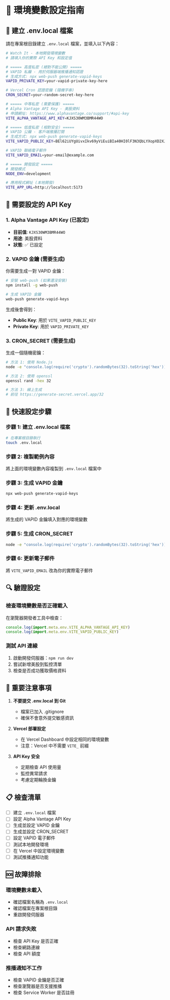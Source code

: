 # 🔧 環境變數設定指南

## 📁 建立 .env.local 檔案

請在專案根目錄建立 `.env.local` 檔案，並填入以下內容：

```bash
# Watch It - 本地開發環境變數
# 請填入你的實際 API Key 和設定值

# ===== 高度私密 (絕對不能公開) =====
# VAPID 私鑰 - 用於伺服器端推播通知認證
# 生成方式: npx web-push generate-vapid-keys
VAPID_PRIVATE_KEY=your-vapid-private-key-here

# Vercel Cron 認證密鑰 (隨機字串)
CRON_SECRET=your-random-secret-key-here

# ===== 中等私密 (需要保護) =====
# Alpha Vantage API Key - 美股資料
# 申請網址: https://www.alphavantage.co/support/#api-key
VITE_ALPHA_VANTAGE_API_KEY=KJXS30WM3BMR44WO

# ===== 低度私密 (相對安全) =====
# VAPID 公鑰 - 客戶端推播訂閱
# 生成方式: npx web-push generate-vapid-keys
VITE_VAPID_PUBLIC_KEY=BEl62iUYgUivxIkv69yViEuiBIa40HI0lF3N3QbLYXopXD2XJpN5KFHvS0buXg3x1CJHBw2eGz8ZUrJ8L7rY8rE

# VAPID 聯絡電子郵件
VITE_VAPID_EMAIL=your-email@example.com

# ===== 開發設定 =====
# 開發模式
NODE_ENV=development

# 應用程式網址 (本地開發)
VITE_APP_URL=http://localhost:5173
```

## 🔑 需要設定的 API Key

### 1. Alpha Vantage API Key (已設定)
- **目前值**: `KJXS30WM3BMR44WO`
- **用途**: 美股資料
- **狀態**: ✅ 已設定

### 2. VAPID 金鑰 (需要生成)
你需要生成一對 VAPID 金鑰：

```bash
# 安裝 web-push (如果還沒安裝)
npm install -g web-push

# 生成 VAPID 金鑰
web-push generate-vapid-keys
```

生成後會得到：
- **Public Key**: 用於 `VITE_VAPID_PUBLIC_KEY`
- **Private Key**: 用於 `VAPID_PRIVATE_KEY`

### 3. CRON_SECRET (需要生成)
生成一個隨機密鑰：

```bash
# 方法 1: 使用 Node.js
node -e "console.log(require('crypto').randomBytes(32).toString('hex'))"

# 方法 2: 使用 openssl
openssl rand -hex 32

# 方法 3: 線上生成
# 前往 https://generate-secret.vercel.app/32
```

## 🚀 快速設定步驟

### 步驟 1: 建立 .env.local 檔案
```bash
# 在專案根目錄執行
touch .env.local
```

### 步驟 2: 複製範例內容
將上面的環境變數內容複製到 `.env.local` 檔案中

### 步驟 3: 生成 VAPID 金鑰
```bash
npx web-push generate-vapid-keys
```

### 步驟 4: 更新 .env.local
將生成的 VAPID 金鑰填入對應的環境變數

### 步驟 5: 生成 CRON_SECRET
```bash
node -e "console.log(require('crypto').randomBytes(32).toString('hex'))"
```

### 步驟 6: 更新電子郵件
將 `VITE_VAPID_EMAIL` 改為你的實際電子郵件

## 🔍 驗證設定

### 檢查環境變數是否正確載入
在瀏覽器開發者工具中檢查：
```javascript
console.log(import.meta.env.VITE_ALPHA_VANTAGE_API_KEY)
console.log(import.meta.env.VITE_VAPID_PUBLIC_KEY)
```

### 測試 API 連線
1. 啟動開發伺服器：`npm run dev`
2. 嘗試新增美股到監控清單
3. 檢查是否成功獲取價格資料

## 🚨 重要注意事項

1. **不要提交 .env.local 到 Git**
   - 檔案已加入 .gitignore
   - 確保不會意外提交敏感資訊

2. **Vercel 部署設定**
   - 在 Vercel Dashboard 中設定相同的環境變數
   - 注意：Vercel 中不需要 `VITE_` 前綴

3. **API Key 安全**
   - 定期檢查 API 使用量
   - 監控異常請求
   - 考慮定期輪換金鑰

## 📋 檢查清單

- [ ] 建立 `.env.local` 檔案
- [ ] 設定 Alpha Vantage API Key
- [ ] 生成並設定 VAPID 金鑰
- [ ] 生成並設定 CRON_SECRET
- [ ] 設定 VAPID 電子郵件
- [ ] 測試本地開發環境
- [ ] 在 Vercel 中設定環境變數
- [ ] 測試推播通知功能

## 🆘 故障排除

### 環境變數未載入
- 確認檔案名稱為 `.env.local`
- 確認檔案在專案根目錄
- 重啟開發伺服器

### API 請求失敗
- 檢查 API Key 是否正確
- 檢查網路連線
- 檢查 API 額度

### 推播通知不工作
- 檢查 VAPID 金鑰是否正確
- 檢查瀏覽器是否支援推播
- 檢查 Service Worker 是否註冊
